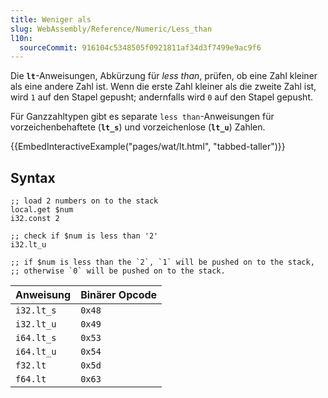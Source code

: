 ```yaml
---
title: Weniger als
slug: WebAssembly/Reference/Numeric/Less_than
l10n:
  sourceCommit: 916104c5348505f0921811af34d3f7499e9ac9f6
---
```


Die **`lt`**-Anweisungen, Abkürzung für _less than_, prüfen, ob eine Zahl kleiner als eine andere Zahl ist. Wenn die erste Zahl kleiner als die zweite Zahl ist, wird `1` auf den Stapel gepusht; andernfalls wird `0` auf den Stapel gepusht.

Für Ganzzahltypen gibt es separate `less than`-Anweisungen für vorzeichenbehaftete (**`lt_s`**) und vorzeichenlose (**`lt_u`**) Zahlen.

{{EmbedInteractiveExample("pages/wat/lt.html", "tabbed-taller")}}

## Syntax

```wasm
;; load 2 numbers on to the stack
local.get $num
i32.const 2

;; check if $num is less than '2'
i32.lt_u

;; if $num is less than the `2`, `1` will be pushed on to the stack,
;; otherwise `0` will be pushed on to the stack.
```

| Anweisung  | Binärer Opcode |
| ---------- | -------------- |
| `i32.lt_s` | `0x48`         |
| `i32.lt_u` | `0x49`         |
| `i64.lt_s` | `0x53`         |
| `i64.lt_u` | `0x54`         |
| `f32.lt`   | `0x5d`         |
| `f64.lt`   | `0x63`         |
